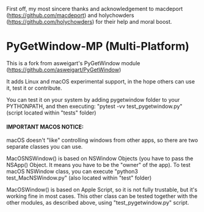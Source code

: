 First off, my most sincere thanks and acknowledgement to macdeport (https://github.com/macdeport) and holychowders (https://github.com/holychowders) for their help and moral boost.

PyGetWindow-MP (Multi-Platform)
==============================

This is a fork from asweigart's PyGetWindow module (https://github.com/asweigart/PyGetWindow)

It adds Linux and macOS experimental support, in the hope others can use it, test it or contribute.

You can test it on your system by adding pygetwindow folder to your PYTHONPATH, and then executing: "pytest -vv test_pygetwindow.py" (script located within "tests" folder)

#### IMPORTANT MACOS NOTICE:

macOS doesn't "like" controlling windows from other apps, so there are two separate classes you can use.

MacOSNSWindow() is based on NSWindow Objects (you have to pass the NSApp() Object. It means you have to be the "owner" of the app).
To test macOS NSWindow class, you can execute "python3 test_MacNSWindow.py" (also located within "test" folder)

MacOSWindow() is based on Apple Script, so it is not fully trustable, but it's working fine in most cases.
This other class can be tested together with the other modules, as described above, using "test_pygetwindow.py" script.
